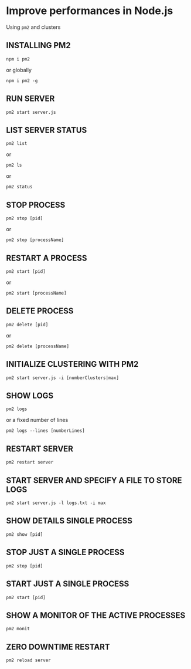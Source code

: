 # Improve performances in Node.js

Using `pm2` and clusters

## INSTALLING PM2
<pre><code>npm i pm2
</code></pre>

or globally
<pre><code>npm i pm2 -g
</code></pre>

## RUN SERVER
<pre><code>pm2 start server.js
</code></pre>

## LIST SERVER STATUS
<pre><code>pm2 list
</code></pre>
or
<pre><code>pm2 ls
</code></pre>
or
<pre><code>pm2 status
</code></pre>

## STOP PROCESS
<pre><code>pm2 stop [pid]
</code></pre>
or
<pre><code>pm2 stop [processName]
</code></pre>

## RESTART A PROCESS
<pre><code>pm2 start [pid]
</code></pre>
or
<pre><code>pm2 start [processName]
</code></pre>

## DELETE PROCESS
<pre><code>pm2 delete [pid]
</code></pre>
or
<pre><code>pm2 delete [processName]
</code></pre>

## INITIALIZE CLUSTERING WITH PM2
<pre><code>pm2 start server.js -i [numberClusters|max]
</code></pre>

## SHOW LOGS
<pre><code>pm2 logs
</code></pre>
or a fixed number of lines
<pre><code>pm2 logs --lines [numberLines]
</code></pre>


## RESTART SERVER
<pre><code>pm2 restart server
</code></pre>

## START SERVER AND SPECIFY A FILE TO STORE LOGS
<pre><code>pm2 start server.js -l logs.txt -i max
</code></pre>

## SHOW DETAILS SINGLE PROCESS
<pre><code>pm2 show [pid]
</code></pre>

## STOP JUST A SINGLE PROCESS
<pre><code>pm2 stop [pid]
</code></pre>

## START JUST A SINGLE PROCESS
<pre><code>pm2 start [pid]
</code></pre>

## SHOW A MONITOR OF THE ACTIVE PROCESSES
<pre><code>pm2 monit
</code></pre>

## ZERO DOWNTIME RESTART
<pre><code>pm2 reload server
</code></pre>
